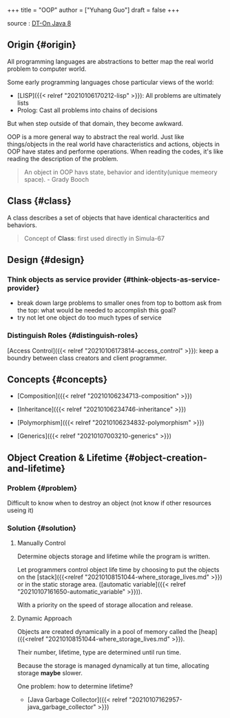 +++
title = "OOP"
author = ["Yuhang Guo"]
draft = false
+++

source
: [DT-On Java 8](x-devonthink-item://199347D4-709D-41DF-84EA-B02E4E11ACEE)


## Origin {#origin}

All programming languages are abstractions to better map the real world
problem to computer world.

Some early programming languages chose particular views of the world:

-   [LISP]({{< relref "20210106170212-lisp" >}}): All problems are ultimately lists
-   Prolog: Cast all problems into chains of decisions

But when step outside of that domain, they become awkward.

OOP is a more general way to abstract the real world.
Just like things/objects in the real world have characteristics and actions,
objects in OOP have states and performe operations.
When reading the codes, it's like reading the description of the problem.

> An object in OOP havs state, behavior and identity(unique memeory space). - Grady Booch


## Class {#class}

A class describes a set of objects that have identical characteritics and behaviors.

> Concept of **Class**: first used directly in Simula-67


## Design {#design}


### Think objects as service provider {#think-objects-as-service-provider}

-   break down large problems to smaller ones from top to bottom
    ask from the top: what would be needed to accomplish this goal?
-   try not let one object do too much types of service


### Distinguish Roles {#distinguish-roles}

[Access Control]({{< relref "20210106173814-access_control" >}}): keep a boundry between class creators and client programmer.


## Concepts {#concepts}

-   [Composition]({{< relref "20210106234713-composition" >}})

-   [Inheritance]({{< relref "20210106234746-inheritance" >}})

-   [Polymorphism]({{< relref "20210106234832-polymorphism" >}})

-   [Generics]({{< relref "20210107003210-generics" >}})


## Object Creation & Lifetime {#object-creation-and-lifetime}


### Problem {#problem}

Difficult to know when to destroy an object (not know if other resources useing it)


### Solution {#solution}

1.  Manually Control

    Determine objects storage and lifetime while the program is written.

    Let programmers control object life time by choosing to put the
    objects on the [stack]({{<relref "20210108151044-where_storage_lives.md" >}}) or in the static storage area. ([automatic variable]({{< relref "20210107161650-automatic_variable" >}})).

    With a priority on the speed of storage allocation and release.

2.  Dynamic Approach

    Objects are created dynamically in a pool of memory called the [heap]({{<relref "20210108151044-where_storage_lives.md" >}}).

    Their number, lifetime, type are determined until run time.

    Because the storage is managed dynamically at tun time, allocating storage **maybe** slower.

    One problem: how to determine lifetime?

    -   [Java Garbage Collector]({{< relref "20210107162957-java_garbage_collector" >}})
